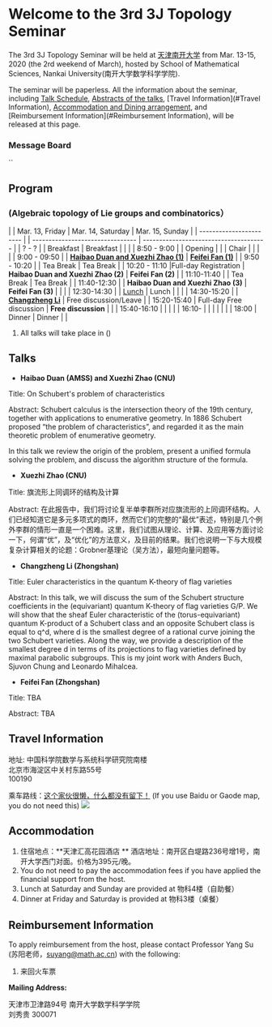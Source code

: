 # Welcome to the 3rd 3J Topology Seminar  

The 3rd 3J Topology Seminar will be held at [天津南开大学](http://sms.nankai.edu.cn) from Mar. 13-15, 2020 (the 2rd weekend of March), hosted by School of Mathematical Sciences, Nankai University(南开大学数学科学学院).

The seminar will be paperless. All the information about the seminar, including [Talk Schedule](#Program), [Abstracts of the talks](#Talks), [Travel Information](#Travel Information), [Accommodation and Dining arrangement](#Accommodation), and [Reimbursement Information](#Reimbursement Information), will be released at this page.

### Message Board
``


## <span id="Program">Program</span>  

### (Algebraic topology of Lie groups and combinatorics）


|                         |   Mar. 13, Friday         |        Mar. 14, Saturday          |   Mar. 15, Sunday                      |
| ----------------------- |                           | --------------------------------  | -------------------------------------- |
|         ?   - ?       |                           |        Breakfast                  |      Breakfast                         |
|                                                                                                                                  |
|       8:50 - 9:00       |                           |           Opening                 |                                        |
|         Chair           |                           |                                   |                                        |
|       9:00 - 09:50      |   |      [**Haibao Duan and Xuezhi Zhao (1)**](#DZ)        |      [**Feifei Fan (1)**](#Fan)          | 
|       9:50 - 10:20      |                           |          Tea Break                |         Tea Break                      |
|       10:20 - 11:10     |Full-day Registration   | **Haibao Duan and Xuezhi Zhao (2)**  |    **Feifei Fan (2)** |
|       11:10-11:40       |                           |          Tea Break                |         Tea Break                      |
|       11:40-12:30       |                           |  **Haibao Duan and Xuezhi Zhao (3)**  |   **Feifei Fan (3)**          | 
|                                                                                                                                  |
|       12:30-14:30       |                           |      [Lunch](#dining)             |        Lunch                           |
|                                                                                                                                 |
|       14:30-15:20       |                           |    [**Changzheng Li**](#Li)  |         Free discussion/Leave          |
|       15:20-15:40       |  Full-day Free discussion |      **Free discussion**                 |                                        |
|       15:40-16:10       |                           |       |                                        |
|       16:10-            |                           |         |                                        |
|                                                                                        |
|       18:00             |      Dinner               |             Dinner                |                                        |
  
1. All talks will take place in ()   







## <span id="Talks">Talks</span>    


- **<span id="DZ">Haibao Duan (AMSS) and Xuezhi Zhao (CNU)</span>**

Title: On Schubert's problem of characteristics

Abstract: Schubert calculus is the intersection theory of the 19th century, together with applications to enumerative geometry. In 1886 Schubert proposed “the problem of characteristics”, and regarded it as the main theoretic problem of enumerative geometry.

In this talk we review the origin of the problem, present a unified formula solving the problem, and discuss the algorithm structure of the formula.

- **Xuezhi Zhao (CNU)**

Title: 旗流形上同调环的结构及计算

Abstract: 在此报告中，我们将讨论复半单李群所对应旗流形的上同调环结构。人们已经知道它是多元多项式的商环，然而它们的完整的“最优”表述，特别是几个例外李群的情形一直是一个困难。这里，我们试图从理论、计算、及应用等方面讨论一下，何谓“优”，及“优化”的方法意义，及目前的结果。我们也说明一下与大规模复杂计算相关的论题：Grobner基理论（吴方法），最短向量问题等。


- **<span id="Li">Changzheng Li</span> (Zhongshan)**

Title: Euler characteristics in the quantum K-theory of flag varieties

Abstract: In this talk, we will discuss the sum of the Schubert structure coefficients in the (equivariant) quantum K-theory of flag varieties G/P. We will show that the sheaf Euler characteristic of the (torus-equivariant) quantum K-product of a Schubert class and an opposite Schubert class is equal to q^d, where d is the smallest degree of a rational curve joining the two Schubert varieties. Along the way, we provide a description of the smallest degree d in terms of its projections to flag varieties defined by maximal parabolic subgroups. This is my joint work with Anders Buch, Sjuvon Chung and Leonardo Mihalcea.


- **<span id="Fan">Feifei Fan</span> (Zhongshan)**

Title: TBA

Abstract: TBA


## <span id="Travel Information">Travel Information</span>

地址: 中国科学院数学与系统科学研究院南楼  
     北京市海淀区中关村东路55号  
     100190

乘车路线：[这个家伙很懒，什么都没有留下！]( pathnakai.jp2) 
(If you use Baidu or Gaode map, you do not need this)
![](pathnakai.jp2)


## <span id="Accommodation">Accommodation</span>

1.	住宿地点：**天津汇高花园酒店 ** 
酒店地址：南开区白堤路236号增1号，南开大学西门对面。价格为395元/晚。
2.  You do not need to pay the accommodation fees if you have applied the financial support from the host.
3.	<span id="dining">Lunch</span> at Saturday and Sunday are provided at 物科4楼（自助餐）
4.	Dinner at Friday and Saturday is provided at 物科3楼（桌餐）





##  <span id="Reimbursement Information">Reimbursement Information</span>  

To apply reimbursement from the host, please contact Professor Yang Su (苏阳老师，suyang@math.ac.cn) with the following:

1.	来回火车票  

**Mailing Address:**  

天津市卫津路94号
南开大学数学科学学院  
刘秀贵 300071









